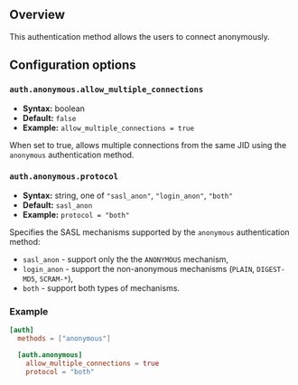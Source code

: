## Overview

This authentication method allows the users to connect anonymously.

## Configuration options

### `auth.anonymous.allow_multiple_connections`
* **Syntax:** boolean
* **Default:** `false`
* **Example:** `allow_multiple_connections = true`

When set to true, allows multiple connections from the same JID using the `anonymous` authentication method.

### `auth.anonymous.protocol`
* **Syntax:** string, one of `"sasl_anon"`, `"login_anon"`, `"both"`
* **Default:** `sasl_anon`
* **Example:** `protocol = "both"`

Specifies the SASL mechanisms supported by the `anonymous` authentication method:

* `sasl_anon` - support only the the `ANONYMOUS` mechanism,
* `login_anon` - support the non-anonymous mechanisms (`PLAIN`, `DIGEST-MD5`, `SCRAM-*`),
* `both` - support both types of mechanisms.

### Example

```toml
[auth]
  methods = ["anonymous"]

  [auth.anonymous]
    allow_multiple_connections = true
    protocol = "both"
```
